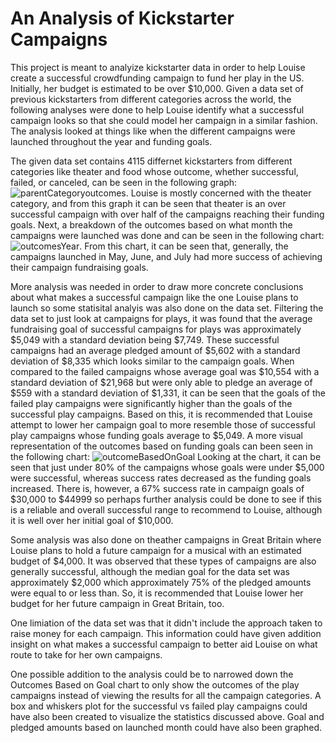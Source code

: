 # An Analysis of Kickstarter Campaigns
This project is meant to analyize kickstarter data in order to help Louise create a successful crowdfunding campaign to fund her play in the US. Initially, her budget is estimated to be over $10,000. Given a data set of previous kickstarters from different categories across the world, the following analyses were done to help Louise identify what a successful campaign looks so that she could model her campaign in a similar fashion. The analysis looked at things like when the different campaigns were launched throughout the year and funding goals. 

The given data set contains 4115 differnet kickstarters from different categories like theater and food whose outcome, whether successful, failed, or canceled, can be seen in the following graph: 
![parentCategoryoutcomes](https://user-images.githubusercontent.com/85901073/122579056-84c68400-d022-11eb-9ddb-821cba446857.png). Louise is mostly concerned with the theater category, and from this graph it can be seen that theater is an over successful campaign with over half of the campaigns reaching their funding goals. Next, a breakdown of the outcomes based on what month the campaigns were launched was done and can be seen in the following chart: 
![outcomesYear](https://user-images.githubusercontent.com/85901073/122579182-a7f13380-d022-11eb-8171-f6942f787670.png). From this chart, it can be seen that, generally, the campaigns launched in May, June, and July had more success of achieving their campaign fundraising goals. 

More analysis was needed in order to draw more concrete conclusions about what makes a successful campaign like the one Louise plans to launch so some statisital analyis was also done on the data set. Filtering the data set to just look at campaigns for plays, it was found that the average fundraising goal of successful campaigns for plays was approximately $5,049 with a standard deviation being $7,749. These successful campaigns had an average pledged amount of $5,602 with a standard deviation of $8,335 which looks similar to the campaign goals. When compared to the failed campaigns whose average goal was $10,554 with a standard deviation of $21,968 but were only able to pledge an average of $559 with a standard deviation of $1,331, it can be seen that the goals of the failed play campaigns were significantly higher than the goals of the successful play campaigns. Based on this, it is recommended that Louise attempt to lower her campaign goal to more resemble those of successful play campaigns whose funding goals average to $5,049. A more visual representation of the outcomes based on funding goals can been seen in the following chart: 
![outcomeBasedOnGoal](https://user-images.githubusercontent.com/85901073/122585439-8182c680-d029-11eb-9913-9e1cfdef6342.png)
Looking at the chart, it can be seen that just under 80% of the campaigns whose goals were under $5,000 were successful, whereas success rates decreased as the funding goals increased. There is, however, a 67% success rate in campaign goals of $30,000 to $44999 so perhaps further analysis could be done to see if this is a reliable and overall successful range to recommend to Louise, although it is well over her initial goal of $10,000. 
  
Some analysis was also done on theather campaigns in Great Britain where Louise plans to hold a future campaign for a musical with an estimated budget of $4,000. It was observed that these types of campaigns are also generally successful, although the median goal for the data set was approximately $2,000 which approximately 75% of the pledged amounts were equal to or less than. So, it is recommended that Louise lower her budget for her future campaign in Great Britain, too. 

One limiation of the data set was that it didn't include the approach taken to raise money for each campaign. This information could have given addition insight on what makes a successful campaign to better aid Louise on what route to take for her own campaigns. 

One possible addition to the analysis could be to narrowed down the Outcomes Based on Goal chart to only show the outcomes of the play campaigns instead of viewing the results for all the campaign categories. A box and whiskers plot for the successful vs failed play campaigns could have also been created to visualize the statistics discussed above. Goal and pledged amounts based on launched month could have also been graphed. 





